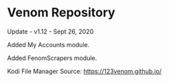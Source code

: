 # Venom Repository

Update - v1.12 - Sept 26, 2020

Added My Accounts module.

Added FenomScrapers module.

Kodi File Manager Source:
https://123venom.github.io/
